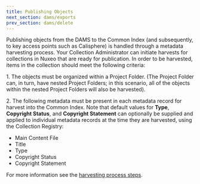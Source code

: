 ```yaml
---
title: Publishing Objects
next_section: dams/exports
prev_section: dams/delete
---
```


Publishing objects from the DAMS to the Common Index (and subsequently, to key access points such as Calisphere) is handled through a metadata harvesting process.  Your Collection Administrator can initiate harvests for collections in Nuxeo that are ready for publication.  In order to be harvested, items in the collection should meet the following criteria:

<p>1. The objects must be organized within a Project Folder.  (The Project Folder can, in turn, have nested Project Folders; in this scenario, all of the objects within the nested Project Folders will also be harvested).</p>

<p>2. The following metadata must be present in each metadata record for harvest into the Common Index. Note that default values for <b>Type</b>, <b>Copyright Status</b>, and <b>Copyright Statement</b> can optionally be supplied and applied to individual metadata records at the time they are harvested, using the Collection Registry:</p>

* <a class="label">Main Content File</a>
* <a class="label">Title</a>
* <a class="label">Type</a>
* <a class="label">Copyright Status</a>
* <a class="label">Copyright Statement</a>

For more information see the <a href="https://registry.cdlib.org/documentation/docs/registry/start/">harvesting process steps</a>.

